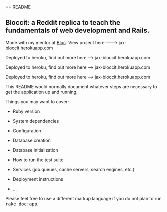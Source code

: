 == README

## Bloccit: a Reddit replica to teach the fundamentals of web development and Rails.

Made with my mentor at [Bloc](http://bloc.io).
View project here ---> jax-bloccit.herokuapp.com


Deployed to heroku, find out more here --> jax-bloccit.herokuapp.com

Deployed to heroku, find out more here --> jax-bloccit.herokuapp.com

Deployed to heroku, find out more here --> jax-bloccit.herokuapp.com

This README would normally document whatever steps are necessary to get the
application up and running.

Things you may want to cover:

* Ruby version

* System dependencies

* Configuration

* Database creation

* Database initialization

* How to run the test suite

* Services (job queues, cache servers, search engines, etc.)

* Deployment instructions

* ...


Please feel free to use a different markup language if you do not plan to run
<tt>rake doc:app</tt>.
